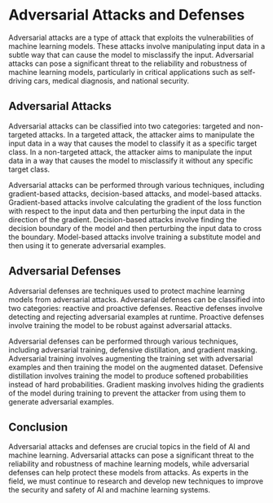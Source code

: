 # Adversarial Attacks and Defenses

Adversarial attacks are a type of attack that exploits the vulnerabilities of machine learning models. These attacks involve manipulating input data in a subtle way that can cause the model to misclassify the input. Adversarial attacks can pose a significant threat to the reliability and robustness of machine learning models, particularly in critical applications such as self-driving cars, medical diagnosis, and national security.

## Adversarial Attacks

Adversarial attacks can be classified into two categories: targeted and non-targeted attacks. In a targeted attack, the attacker aims to manipulate the input data in a way that causes the model to classify it as a specific target class. In a non-targeted attack, the attacker aims to manipulate the input data in a way that causes the model to misclassify it without any specific target class.

Adversarial attacks can be performed through various techniques, including gradient-based attacks, decision-based attacks, and model-based attacks. Gradient-based attacks involve calculating the gradient of the loss function with respect to the input data and then perturbing the input data in the direction of the gradient. Decision-based attacks involve finding the decision boundary of the model and then perturbing the input data to cross the boundary. Model-based attacks involve training a substitute model and then using it to generate adversarial examples.

## Adversarial Defenses

Adversarial defenses are techniques used to protect machine learning models from adversarial attacks. Adversarial defenses can be classified into two categories: reactive and proactive defenses. Reactive defenses involve detecting and rejecting adversarial examples at runtime. Proactive defenses involve training the model to be robust against adversarial attacks.

Adversarial defenses can be performed through various techniques, including adversarial training, defensive distillation, and gradient masking. Adversarial training involves augmenting the training set with adversarial examples and then training the model on the augmented dataset. Defensive distillation involves training the model to produce softened probabilities instead of hard probabilities. Gradient masking involves hiding the gradients of the model during training to prevent the attacker from using them to generate adversarial examples.

## Conclusion

Adversarial attacks and defenses are crucial topics in the field of AI and machine learning. Adversarial attacks can pose a significant threat to the reliability and robustness of machine learning models, while adversarial defenses can help protect these models from attacks. As experts in the field, we must continue to research and develop new techniques to improve the security and safety of AI and machine learning systems.
